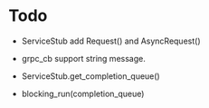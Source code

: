 # Todo

* ServiceStub add Request() and AsyncRequest()
* grpc_cb support string message.

* ServiceStub.get_completion_queue()
* blocking_run(completion_queue)
